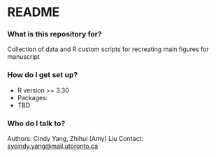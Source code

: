 # README #

### What is this repository for? ###
Collection of data and R custom scripts for recreating main figures for manuscript

### How do I get set up? ###

* R version >= 3.30
* Packages: 
* TBD

### Who do I talk to? ###
Authors: Cindy Yang, Zhihui (Amy) Liu 
Contact: sycindy.yang@mail.utoronto.ca
